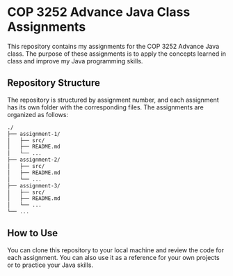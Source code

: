 # COP 3252 Advance Java Class Assignments

This repository contains my assignments for the COP 3252 Advance Java class. The purpose of these assignments is to apply the concepts learned in class and improve my Java programming skills.

## Repository Structure

The repository is structured by assignment number, and each assignment has its own folder with the corresponding files. The assignments are organized as follows:

```bash
./
├── assignment-1/
│   ├── src/
│   ├── README.md
│   └── ...
├── assignment-2/
│   ├── src/
│   ├── README.md
│   └── ...
├── assignment-3/
│   ├── src/
│   ├── README.md
│   └── ...
└── ...
```



## How to Use

You can clone this repository to your local machine and review the code for each assignment. You can also use it as a reference for your own projects or to practice your Java skills.


